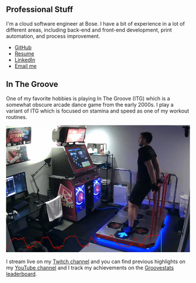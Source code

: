 ## Professional Stuff

I'm a cloud software engineer at Bose. I have a bit of experience in a lot of different areas, including back-end and front-end development, print automation, and process improvement.

- [GitHub](https://github.com/dominickp)
- [Resume](./assets/resume-web.pdf)
- [LinkedIn](https://www.linkedin.com/in/dominickpeluso/)
-  <a href="https://mailhide.io/e/p9amR" onclick="mailhidepopup=window.open('https://mailhide.io/e/p9amR','mailhidepopup','width=580,height=635'); return false;">Email me</a> 


## In The Groove


One of my favorite hobbies is playing In The Groove (ITG) which is a somewhat obscure arcade dance game from the early 2000s. I play a variant of ITG which is focused on stamina and speed as one of my workout routines.

<a href="https://www.youtube.com/channel/UCpeNRVOVrqx_lras7hbOOrQ" target="_blank"><img src="./img/itg.jpg"></a>


I stream live on my [Twitch channel](https://www.twitch.tv/dompel) and you can find previous highlights on my [YouTube channel](https://www.youtube.com/channel/UCpeNRVOVrqx_lras7hbOOrQ) and I track my achievements on the [Groovestats leaderboard](http://groovestats.com/?page=profile&id=66762).


